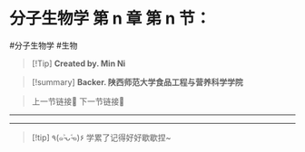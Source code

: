 # 分子生物学 第 n 章 第 n 节：
#分子生物学 #生物 


> [!Tip] **Created by. Min Ni**

> [!summary] **Backer. 陕西师范大学食品工程与营养科学学院**

> 上一节链接🔗 
> 下一节链接🔗 

---




---
> [!tip] ٩(๑˃̵ᴗ˂̵๑)۶ 学累了记得好好歇歇捏~
